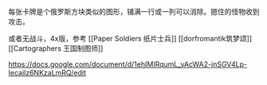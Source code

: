 每张卡牌是个俄罗斯方块类似的图形，铺满一行或一列可以消除。摁住的怪物收到攻击。

或者无战斗，4x版，参考
[[Paper Soldiers 纸片士兵]]
[[dorfromantik筑梦颂]]
[[Cartographers 王国制图师]]

https://docs.google.com/document/d/1ehIMIRqumL_yAcWA2-jnSGV4Lp-Iecajlz6NKzaLmRQ/edit
